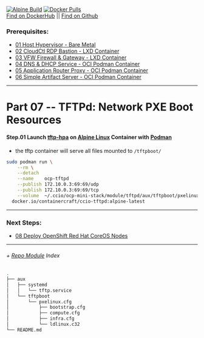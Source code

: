[![Alpine Build](https://img.shields.io/github/workflow/status/containercraft/ccio-tftpd/DockerHubBuild/alpine?label=Alpine%20Build)](https://github.com/containercraft/ccio-tftpd/actions) [![Docker Pulls](https://img.shields.io/docker/pulls/containercraft/ccio-tftpd?label=DockerHub%20Pulls)](https://hub.docker.com/r/containercraft/ccio-tftpd)<br>
[Find on DockerHub](https://hub.docker.com/r/containercraft/ccio-tftpd) || [Find on Github](https://github.com/containercraft/ccio-tftpd)

### Prerequisites:
  + [01 Host Hypervisor - Bare Metal]
  + [02 CloudCtl RDP Bastion - LXD Container]
  + [03 VFW Firewall & Gateway - LXD Container]
  + [04 DNS & DHCP Service			- OCI Podman Container]
  + [05 Application Router Proxy - OCI Podman Container]
  + [06 Simple Artifact Server - OCI Podman Container]
--------------------------------------------------------------------------------
    
# Part 07 -- TFTPd: Network PXE Boot Resources
####    Step.01 Launch [tftp-hpa] on [Alpine Linux] Container with [Podman]
  - the tftp container will serve all files mounted to `/tftpboot/`
```sh
sudo podman run \
    --rm \
    --detach                                                                                         \
    --name    ocp-tftpd                                                                                  \
    --publish 172.10.0.3:69:69/udp                                                                   \
    --publish 172.10.0.3:69:69/tcp                                                                   \
    --volume  ~/.ccio/ocp-mini-stack/module/tftpd/aux/tftpboot/pxelinux.cfg/:/tftpboot/pxelinux.cfg  \
  docker.io/containercraft/ccio-tftpd:alpine-latest
```
    
    
---------------------------------------------------------------------------------
    
### Next Steps:
  + [08 Deploy OpenShift Red Hat CoreOS Nodes]
    
---------------------------------------------------------------------------------
    
######  + [Repo Module] Index
```sh
.
├── aux
│   ├── systemd
│   │   └── tftp.service
│   └── tftpboot
│       └── pxelinux.cfg
│           ├── bootstrap.cfg
│           ├── compute.cfg
│           ├── infra.cfg
│           └── ldlinux.c32
└── README.md
```

<!-- Markdown link & img dfn's -->
[Repo Module]:/module/tftpd
[podman]: https://podman.io
[Alpine Linux]:https://alpinelinux.org/
[TFTPd]:http://freshmeat.sourceforge.net/projects/tftp-hpa/
[tftp-hpa]:http://freshmeat.sourceforge.net/projects/tftp-hpa/
[01 Host Hypervisor				- Bare Metal]:/01_HostSetup.md
[02 CloudCtl RDP Bastion		- LXD Container]:/02_CloudCTL.md
[03 VFW Firewall & Gateway		- LXD Container]:/03_Gateway.md
[04 DNS & DHCP Service			- OCI Podman Container]:/04_Dnsmasq.md
[05 Application Router Proxy	- OCI Podman Container]:/05_HAProxy.md
[06 Simple Artifact Server		- OCI Podman Container]:/06_Nginx.md
[07 TFTP Boot Artifact Server	- OCI Podman Container]:/07_Tftpd.md
[08 Deploy OpenShift Red Hat CoreOS Nodes]:/08_DeployNodes.md
